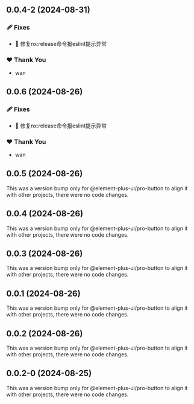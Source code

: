 ## 0.0.4-2 (2024-08-31)


### 🩹 Fixes

- 🐛 修复nx:release命令报eslint提示异常


### ❤️  Thank You

- wan

## 0.0.6 (2024-08-26)


### 🩹 Fixes

- 🐛 修复nx:release命令报eslint提示异常


### ❤️  Thank You

- wan

## 0.0.5 (2024-08-26)

This was a version bump only for @element-plus-ui/pro-button to align it with other projects, there were no code changes.

## 0.0.4 (2024-08-26)

This was a version bump only for @element-plus-ui/pro-button to align it with other projects, there were no code changes.

## 0.0.3 (2024-08-26)

This was a version bump only for @element-plus-ui/pro-button to align it with other projects, there were no code changes.

## 0.0.1 (2024-08-26)

This was a version bump only for @element-plus-ui/pro-button to align it with other projects, there were no code changes.

## 0.0.2 (2024-08-26)

This was a version bump only for @element-plus-ui/pro-button to align it with other projects, there were no code changes.

## 0.0.2-0 (2024-08-25)

This was a version bump only for @element-plus-ui/pro-button to align it with other projects, there were no code changes.